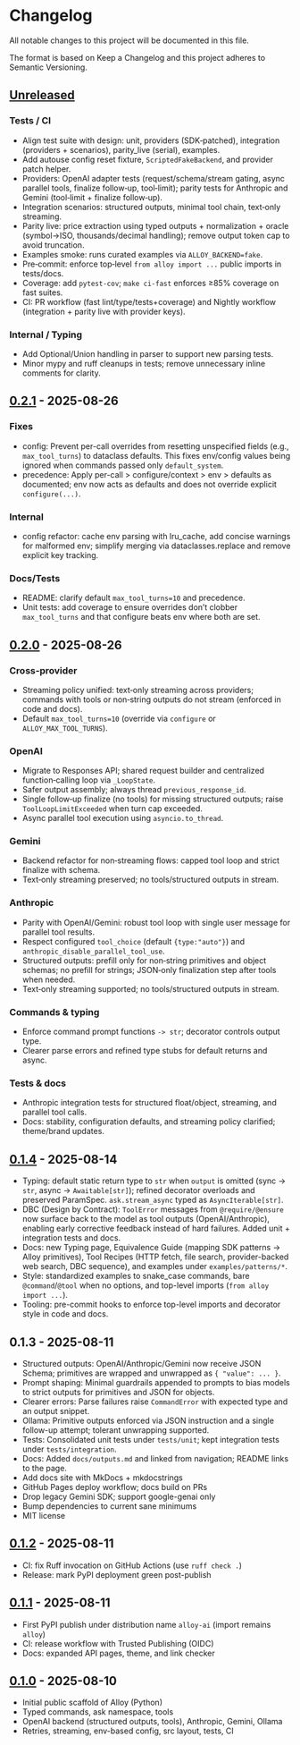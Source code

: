 # Changelog

All notable changes to this project will be documented in this file.

The format is based on Keep a Changelog and this project adheres to
Semantic Versioning.

## [Unreleased]

### Tests / CI
- Align test suite with design: unit, providers (SDK‑patched), integration (providers + scenarios), parity_live (serial), examples.
- Add autouse config reset fixture, `ScriptedFakeBackend`, and provider patch helper.
- Providers: OpenAI adapter tests (request/schema/stream gating, async parallel tools, finalize follow‑up, tool‑limit); parity tests for Anthropic and Gemini (tool‑limit + finalize follow‑up).
- Integration scenarios: structured outputs, minimal tool chain, text‑only streaming.
- Parity live: price extraction using typed outputs + normalization + oracle (symbol→ISO, thousands/decimal handling); remove output token cap to avoid truncation.
- Examples smoke: runs curated examples via `ALLOY_BACKEND=fake`.
- Pre‑commit: enforce top‑level `from alloy import ...` public imports in tests/docs.
- Coverage: add `pytest-cov`; `make ci-fast` enforces ≥85% coverage on fast suites.
- CI: PR workflow (fast lint/type/tests+coverage) and Nightly workflow (integration + parity live with provider keys).

### Internal / Typing
- Add Optional/Union handling in parser to support new parsing tests.
- Minor mypy and ruff cleanups in tests; remove unnecessary inline comments for clarity.

## [0.2.1] - 2025-08-26
### Fixes
- config: Prevent per-call overrides from resetting unspecified fields (e.g., `max_tool_turns`) to dataclass defaults. This fixes env/config values being ignored when commands passed only `default_system`.
- precedence: Apply per-call > configure/context > env > defaults as documented; env now acts as defaults and does not override explicit `configure(...)`.
### Internal
- config refactor: cache env parsing with lru_cache, add concise warnings for malformed env; simplify merging via dataclasses.replace and remove explicit key tracking.

### Docs/Tests
- README: clarify default `max_tool_turns=10` and precedence.
- Unit tests: add coverage to ensure overrides don’t clobber `max_tool_turns` and that configure beats env where both are set.

## [0.2.0] - 2025-08-26
### Cross‑provider
- Streaming policy unified: text‑only streaming across providers; commands with tools or non‑string outputs do not stream (enforced in code and docs).
- Default `max_tool_turns=10` (override via `configure` or `ALLOY_MAX_TOOL_TURNS`).

### OpenAI
- Migrate to Responses API; shared request builder and centralized function‑calling loop via `_LoopState`.
- Safer output assembly; always thread `previous_response_id`.
- Single follow‑up finalize (no tools) for missing structured outputs; raise `ToolLoopLimitExceeded` when turn cap exceeded.
- Async parallel tool execution using `asyncio.to_thread`.

### Gemini
- Backend refactor for non‑streaming flows: capped tool loop and strict finalize with schema.
- Text‑only streaming preserved; no tools/structured outputs in stream.

### Anthropic
- Parity with OpenAI/Gemini: robust tool loop with single user message for parallel tool results.
- Respect configured `tool_choice` (default `{type:"auto"}`) and `anthropic_disable_parallel_tool_use`.
- Structured outputs: prefill only for non‑string primitives and object schemas; no prefill for strings; JSON‑only finalization step after tools when needed.
- Text‑only streaming supported; no tools/structured outputs in stream.

### Commands & typing
- Enforce command prompt functions `-> str`; decorator controls output type.
- Clearer parse errors and refined type stubs for default returns and async.

### Tests & docs
- Anthropic integration tests for structured float/object, streaming, and parallel tool calls.
- Docs: stability, configuration defaults, and streaming policy clarified; theme/brand updates.

## [0.1.4] - 2025-08-14
- Typing: default static return type to `str` when `output` is omitted (sync → `str`, async → `Awaitable[str]`); refined decorator overloads and preserved ParamSpec. `ask.stream_async` typed as `AsyncIterable[str]`.
- DBC (Design by Contract): `ToolError` messages from `@require/@ensure` now surface back to the model as tool outputs (OpenAI/Anthropic), enabling early corrective feedback instead of hard failures. Added unit + integration tests and docs.
- Docs: new Typing page, Equivalence Guide (mapping SDK patterns → Alloy primitives), Tool Recipes (HTTP fetch, file search, provider-backed web search, DBC sequence), and examples under `examples/patterns/*`.
- Style: standardized examples to snake_case commands, bare `@command`/`@tool` when no options, and top-level imports (`from alloy import ...`).
- Tooling: pre-commit hooks to enforce top-level imports and decorator style in code and docs.

## 0.1.3 - 2025-08-11
- Structured outputs: OpenAI/Anthropic/Gemini now receive JSON Schema; primitives are wrapped and unwrapped as `{ "value": ... }`.
- Prompt shaping: Minimal guardrails appended to prompts to bias models to strict outputs for primitives and JSON for objects.
- Clearer errors: Parse failures raise `CommandError` with expected type and an output snippet.
- Ollama: Primitive outputs enforced via JSON instruction and a single follow-up attempt; tolerant unwrapping supported.
- Tests: Consolidated unit tests under `tests/unit`; kept integration tests under `tests/integration`.
- Docs: Added `docs/outputs.md` and linked from navigation; README links to the page.
- Add docs site with MkDocs + mkdocstrings
- GitHub Pages deploy workflow; docs build on PRs
- Drop legacy Gemini SDK; support google-genai only
- Bump dependencies to current sane minimums
- MIT license

## [0.1.2] - 2025-08-11
- CI: fix Ruff invocation on GitHub Actions (use `ruff check .`)
- Release: mark PyPI deployment green post-publish

## [0.1.1] - 2025-08-11
- First PyPI publish under distribution name `alloy-ai` (import remains `alloy`)
- CI: release workflow with Trusted Publishing (OIDC)
- Docs: expanded API pages, theme, and link checker

## [0.1.0] - 2025-08-10
- Initial public scaffold of Alloy (Python)
- Typed commands, ask namespace, tools
- OpenAI backend (structured outputs, tools), Anthropic, Gemini, Ollama
- Retries, streaming, env-based config, src layout, tests, CI

[Unreleased]: https://github.com/lydakis/alloy-py/compare/v0.2.1...HEAD
[0.2.1]: https://github.com/lydakis/alloy-py/releases/tag/v0.2.1
[0.2.0]: https://github.com/lydakis/alloy-py/releases/tag/v0.2.0
[0.1.4]: https://github.com/lydakis/alloy-py/releases/tag/v0.1.4
[0.1.3]: https://github.com/lydakis/alloy-py/releases/tag/v0.1.3
[0.1.2]: https://github.com/lydakis/alloy-py/releases/tag/v0.1.2
[0.1.1]: https://github.com/lydakis/alloy-py/releases/tag/v0.1.1
[0.1.0]: https://github.com/lydakis/alloy-py/releases/tag/v0.1.0
